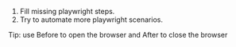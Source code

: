 1. Fill missing playwright steps.
2. Try to automate more playwright scenarios.

Tip: use Before to open the browser and After to close the browser
